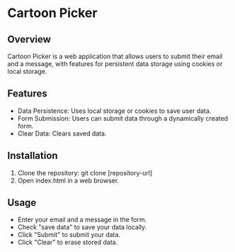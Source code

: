 # Cartoon Picker

## Overview
Cartoon Picker is a web application that allows users to submit their email and a message, with features for persistent data storage using cookies or local storage.

## Features
- Data Persistence: Uses local storage or cookies to save user data.
- Form Submission: Users can submit data through a dynamically created form.
- Clear Data: Clears saved data.

## Installation
1. Clone the repository: git clone [repository-url]
2. Open index.html in a web browser.

## Usage
- Enter your email and a message in the form.
- Check "save data" to save your data locally.
- Click "Submit" to submit your data.
- Click "Clear" to erase stored data.

